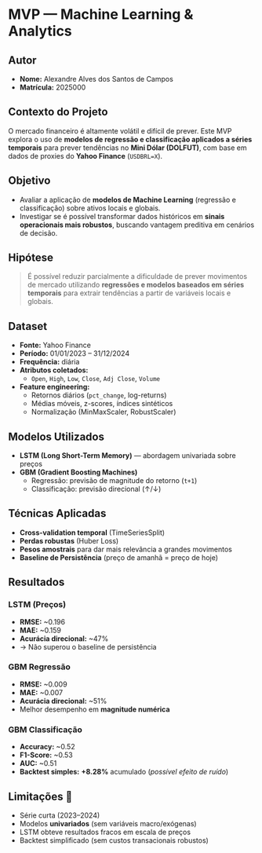 # MVP — Machine Learning & Analytics

## Autor  
- **Nome:** Alexandre Alves dos Santos de Campos  
- **Matrícula:** 2025000  

## Contexto do Projeto  
O mercado financeiro é altamente volátil e difícil de prever. Este MVP explora o uso de **modelos de regressão e classificação aplicados a séries temporais** para prever tendências no **Mini Dólar (DOLFUT)**, com base em dados de proxies do **Yahoo Finance** (`USDBRL=X`).  

## Objetivo
- Avaliar a aplicação de **modelos de Machine Learning** (regressão e classificação) sobre ativos locais e globais.  
- Investigar se é possível transformar dados históricos em **sinais operacionais mais robustos**, buscando vantagem preditiva em cenários de decisão.  

## Hipótese  
> É possível reduzir parcialmente a dificuldade de prever movimentos de mercado utilizando **regressões e modelos baseados em séries temporais** para extrair tendências a partir de variáveis locais e globais.  

## Dataset
- **Fonte:** Yahoo Finance  
- **Período:** 01/01/2023 – 31/12/2024  
- **Frequência:** diária  
- **Atributos coletados:**  
  - `Open`, `High`, `Low`, `Close`, `Adj Close`, `Volume`  
- **Feature engineering:**  
  - Retornos diários (`pct_change`, log-returns)  
  - Médias móveis, z-scores, índices sintéticos  
  - Normalização (MinMaxScaler, RobustScaler)  

## Modelos Utilizados
- **LSTM (Long Short-Term Memory)** — abordagem univariada sobre preços  
- **GBM (Gradient Boosting Machines)**  
  - Regressão: previsão de magnitude do retorno (`t+1`)  
  - Classificação: previsão direcional (↑/↓)  

## Técnicas Aplicadas  
- **Cross-validation temporal** (TimeSeriesSplit)  
- **Perdas robustas** (Huber Loss)  
- **Pesos amostrais** para dar mais relevância a grandes movimentos  
- **Baseline de Persistência** (preço de amanhã = preço de hoje)  

## Resultados

### LSTM (Preços)  
- **RMSE:** ~0.196  
- **MAE:** ~0.159  
- **Acurácia direcional:** ~47%  
- → Não superou o baseline de persistência  

### GBM Regressão  
- **RMSE:** ~0.009  
- **MAE:** ~0.007  
- **Acurácia direcional:** ~51%  
- Melhor desempenho em **magnitude numérica**  

### GBM Classificação  
- **Accuracy:** ~0.52  
- **F1-Score:** ~0.53  
- **AUC:** ~0.51  
- **Backtest simples:** **+8.28%** acumulado (*possível efeito de ruído*)  


## Limitações 🚧  
- Série curta (2023–2024)  
- Modelos **univariados** (sem variáveis macro/exógenas)  
- LSTM obteve resultados fracos em escala de preços  
- Backtest simplificado (sem custos transacionais robustos)  
